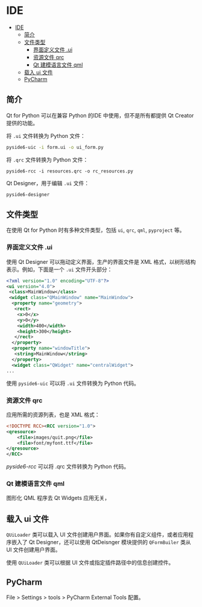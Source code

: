 # IDE

- [IDE](#ide)
  - [简介](#简介)
  - [文件类型](#文件类型)
    - [界面定义文件 .ui](#界面定义文件-ui)
    - [资源文件 qrc](#资源文件-qrc)
    - [Qt 建模语言文件 qml](#qt-建模语言文件-qml)
  - [载入 ui 文件](#载入-ui-文件)
  - [PyCharm](#pycharm)

## 简介

Qt for Python 可以在兼容 Python 的IDE 中使用，但不是所有都提供 Qt Creator 提供的功能。

将 `.ui` 文件转换为 Python 文件：

```bash
pyside6-uic -i form.ui -o ui_form.py
```

将 `.qrc` 文件转换为 Python 文件：

```
pyside6-rcc -i resources.qrc -o rc_resources.py
```

Qt Designer，用于编辑 `.ui` 文件：

```
pyside6-designer
```

## 文件类型

在使用 Qt for Python 时有多种文件类型，包括 `ui`, `qrc`, `qml`, `pyproject` 等。

### 界面定义文件 .ui

使用 Qt Designer 可以拖动定义界面，生产的界面文件是 XML 格式，以树形结构表示。例如，下面是一个 `.ui` 文件开头部分：

```xml
<?xml version="1.0" encoding="UTF-8"?>
<ui version="4.0">
 <class>MainWindow</class>
 <widget class="QMainWindow" name="MainWindow">
  <property name="geometry">
   <rect>
    <x>0</x>
    <y>0</y>
    <width>400</width>
    <height>300</height>
   </rect>
  </property>
  <property name="windowTitle">
   <string>MainWindow</string>
  </property>
  <widget class="QWidget" name="centralWidget">
...
```

使用 `pyside6-uic` 可以将 `.ui` 文件转换为 Python 代码。

### 资源文件 qrc

应用所需的资源列表，也是 XML 格式：

```xml
<!DOCTYPE RCC><RCC version="1.0">
<qresource>
    <file>images/quit.png</file>
    <file>font/myfont.ttf</file>
</qresource>
</RCC>
```

*pyside6-rcc* 可以将 .qrc 文件转换为 Python 代码。

### Qt 建模语言文件 qml

图形化 QML 程序去 Qt Widgets 应用无关，

## 载入 ui 文件



`QUiLoader` 类可以载入 UI 文件创建用户界面。如果你有自定义组件，或者应用程序嵌入了 Qt Designer，还可以使用 QtDeisnger 模块提供的 `QFormBuiler` 类从 UI 文件创建用户界面。

使用 `QUiLoader` 类可以根据 UI 文件或指定插件路径中的信息创建控件。
## PyCharm

File > Settings > tools > PyCharm External Tools 配置。
